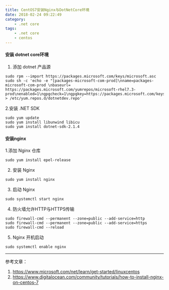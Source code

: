 ```yaml
---
title: CentOS7安装Nginx与DotNetCore环境
date: 2018-02-24 09:22:49
category:
    - .net core
tags:
    - .net core
    - centos
---
```


#### 安装 dotnet core环境

1. 添加 dotnet 产品源
```
sudo rpm --import https://packages.microsoft.com/keys/microsoft.asc
sudo sh -c 'echo -e "[packages-microsoft-com-prod]\nname=packages-microsoft-com-prod \nbaseurl= https://packages.microsoft.com/yumrepos/microsoft-rhel7.3-prod\nenabled=1\ngpgcheck=1\ngpgkey=https://packages.microsoft.com/keys/microsoft.asc" > /etc/yum.repos.d/dotnetdev.repo'
```

2.安装 .NET SDK

```
sudo yum update
sudo yum install libunwind libicu
sudo yum install dotnet-sdk-2.1.4
```

#### 安装nginx
1.添加 Nginx 仓库

```
sudo yum install epel-release
```

2. 安装 Nginx

```
sudo yum install nginx
```

3. 启动 Nginx

```
sudo systemctl start nginx
```
4. 防火墙允许HTTP与HTTPS传输

```
sudo firewall-cmd --permanent --zone=public --add-service=http 
sudo firewall-cmd --permanent --zone=public --add-service=https
sudo firewall-cmd --reload
```

5. Nginx 开机启动

```
sudo systemctl enable nginx
```


---
参考文章：
1. https://www.microsoft.com/net/learn/get-started/linuxcentos
2. https://www.digitalocean.com/community/tutorials/how-to-install-nginx-on-centos-7